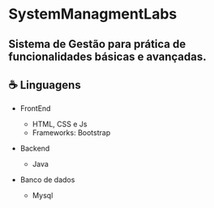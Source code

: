 # SystemManagmentLabs

## Sistema de Gestão para prática de funcionalidades básicas e avançadas.

## ☕ Linguagens
  * FrontEnd
    * HTML, CSS e Js
    * Frameworks: Bootstrap
      
  * Backend
    * Java
   
  * Banco de dados
    * Mysql

 
   
   
